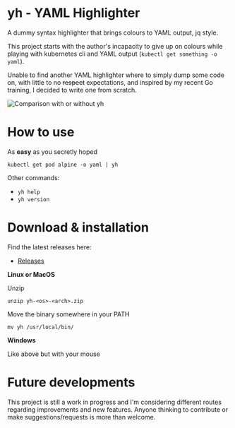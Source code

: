 # yh - YAML Highlighter

A dummy syntax highlighter that brings colours to YAML output, jq style.

This project starts with the author's incapacity to give up on colours while playing with kubernetes cli and YAML output (`kubectl get something -o yaml`).

Unable to find another YAML highlighter where to simply dump some code on, with little to no ~~respect~~ expectations, and inspired by my recent Go training, I decided to write one from scratch.

![Comparison with or without yh](https://raw.githubusercontent.com/andreazorzetto/yh/master/images/comparison.png)

# How to use

As **easy** as you secretly hoped

`kubectl get pod alpine -o yaml | yh`

Other commands:

- `yh help`
- `yh version`

# Download & installation

Find the latest releases here:

- [Releases](https://github.com/andreazorzetto/yh/releases)

**Linux or MacOS**

Unzip

`unzip yh-<os>-<arch>.zip`

Move the binary somewhere in your PATH

`mv yh /usr/local/bin/`

**Windows**

Like above but with your mouse

# Future developments

This project is still a work in progress and I'm considering different routes regarding improvements and new features. Anyone thinking to contribute or make suggestions/requests is more than welcome.
